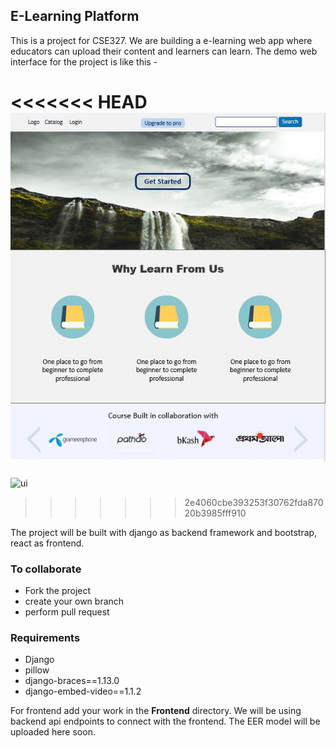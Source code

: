 ## E-Learning Platform
This is a project for CSE327. We are building a e-learning web app where educators can upload their content and learners can learn. The demo web interface for the project is like this -

<<<<<<< HEAD
![ui](demo_ui.jpg)
=======
![ui](https://github.com/siam923/CSE327/blob/master/demo_ui.JPG?raw=true)
>>>>>>> 2e4060cbe393253f30762fda87020b3985fff910

The project will be built with django as backend framework and bootstrap, react as frontend.

### To collaborate
* Fork the project
* create your own branch
* perform pull request

### Requirements
* Django
* pillow
* django-braces==1.13.0
* django-embed-video==1.1.2

For frontend add your work in the __Frontend__ directory.
We will be using backend api endpoints to connect with the frontend. The EER model will be uploaded here soon.  
